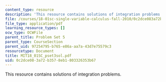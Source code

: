 ```yaml
---
content_type: resource
description: 'This resource contains solutions of integration problems. '
file: /courses/18-01sc-single-variable-calculus-fall-2010/0c2dce083a72b3578eb1803326353b67_MIT18_01SC_pset3sol.pdf
file_type: application/pdf
learning_resource_types: []
ocw_type: OCWFile
parent_title: Problem Set 5
parent_type: CourseSection
parent_uid: 97254795-b765-e86a-aa7a-43d7e75579c3
resourcetype: Document
title: MIT18_01SC_pset3sol.pdf
uid: 0c2dce08-3a72-b357-8eb1-803326353b67
---
```

This resource contains solutions of integration problems. 

